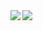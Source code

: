 <!--
**cstoku/cstoku** is a ✨ _special_ ✨ repository because its `README.md` (this file) appears on your GitHub profile.

Here are some ideas to get you started:

- 🔭 I’m currently working on ...
- 🌱 I’m currently learning ...
- 👯 I’m looking to collaborate on ...
- 🤔 I’m looking for help with ...
- 💬 Ask me about ...
- 📫 How to reach me: ...
- 😄 Pronouns: ...
- ⚡ Fun fact: ...
-->

<a href="https://github.com/cstoku/github-readme-stats">
  <img align="left" src="https://github-readme-stats.vercel.app/api?username=cstoku&count_private=true&show_icons=true&theme=react" />
</a>
<a href="https://github.com/cstoku/github-readme-stats">
  <img align="left" src="https://github-readme-stats.vercel.app/api/top-langs/?username=cstoku&theme=react" />
</a>
